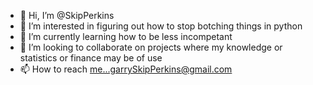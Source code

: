 - 👋 Hi, I’m @SkipPerkins
- 👀 I’m interested in figuring out how to stop botching things in python
- 🌱 I’m currently learning how to be less incompetant
- 💞️ I’m looking to collaborate on projects where my knowledge or statistics or finance may be of use
- 📫 How to reach me...garrySkipPerkins@gmail.com
<!---

--->
